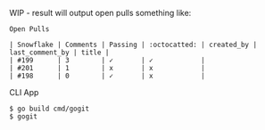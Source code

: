 WIP - result will output open pulls something like:

```
Open Pulls

| Snowflake | Comments | Passing | :octocatted: | created_by | last_comment_by | title |
| #199      | 3        | ✓       | ✓            |
| #201      | 1        | x       | x            |
| #198      | 0        | ✓       | x            |
```

CLI App

```
$ go build cmd/gogit
$ gogit
```
